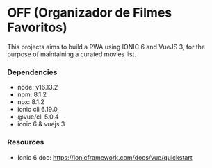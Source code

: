 # OFF (Organizador de Filmes Favoritos)

 This projects aims to build a PWA using IONIC 6 and VueJS 3, for the purpose of maintaining a curated movies list.

### Dependencies
- node: v16.13.2
- npm: 8.1.2
- npx: 8.1.2
- ionic cli 6.19.0
- @vue/cli 5.0.4
- ionic 6 & vuejs 3

### Resources
- Ionic 6 doc: https://ionicframework.com/docs/vue/quickstart
